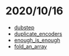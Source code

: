 # 2020/10/16

- [dubstep](./src/dubstep.rs)
- [duplicate_encoders](./src/duplicate_encoder.rs)
- [enough_is_enough](./src/enough_is_enough.rs)
- [fold_an_array](./src/fold_an_array.rs)